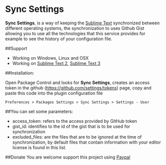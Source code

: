Sync Settings
===============

**Sync Settings**, is a way of keeping the [Sublime Text](http://sublimetext.com/) synchronized between different operating systems, the synchronization to uses Github Gist allowing you to use all the technologies that this service provides for example to see the history of your configuration file.

##Support

* Working on Windows, Linux and OSX
* Working on [Sublime Text 2](http://sublimetext.com/2), [Sublime Text 3](http://sublimetext.com/3)


##Installation:

Open Package Control and looks for **Sync Settings**, creates an access token in the github (https://github.com/settings/tokens) page, copy and paste this code into the plugin configuration file

```Preferences > Packages Settings > Sync Settings > Settings - User```

##You can set some parameters:

* access_token: refers to the access provided by GitHub token
* gist_id: identifies to the id of the gist that is to be used for synchronization
* excluded_files: are the files that are to be ignored at the time of synchronization, by default files that contain information with your editor license is found in this list.

##Donate
You are welcome support this project using [Paypal](https://www.paypal.com/cl/cgi-bin/webscr?cmd=_flow&SESSION=o9vVu7E9N0c1FzHjyUQ0SIbawlcbzDoHKW-RiEvn3MF7kJB2Gfieh3pGqGS&dispatch=5885d80a13c0db1f8e263663d3faee8d5c97cbf3d75cb63effe5661cdf3adb6d)
